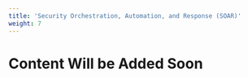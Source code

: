 ```yaml
---
title: 'Security Orchestration, Automation, and Response (SOAR)'
weight: 7
---
```


# Content Will be Added Soon